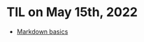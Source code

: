 # **TIL on May 15th, 2022**

- [Markdown basics](../../Languages/Markdown/markdown-basics-05-15-2022.md)
